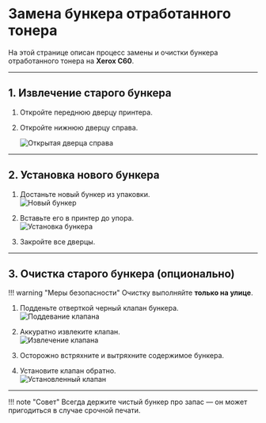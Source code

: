 # Замена бункера отработанного тонера

На этой странице описан процесс замены и очистки бункера отработанного тонера на **Xerox C60**.

---

## 1. Извлечение старого бункера

1. Откройте переднюю дверцу принтера.  
2. Откройте нижнюю дверцу справа.

    ![Открытая дверца справа](img/toner_hopper/photo_2025-08-12%2020.26.41.jpeg)

---

## 2. Установка нового бункера

1. Достаньте новый бункер из упаковки.  
    ![Новый бункер](img/toner_hopper/photo_2025-08-12%2020.26.37.jpeg)

2. Вставьте его в принтер до упора.  
    ![Установка бункера](img/toner_hopper/photo_2025-08-12%2020.26.36.jpeg)

3. Закройте все дверцы.

---

## 3. Очистка старого бункера (опционально)

!!! warning "Меры безопасности"
    Очистку выполняйте **только на улице**.

1. Подденьте отверткой черный клапан бункера.  
    ![Поддевание клапана](img/toner_hopper/photo_2025-08-12%2020.26.34.jpeg)

2. Аккуратно извлеките клапан.  
    ![Извлечение клапана](img/toner_hopper/photo_2025-08-12%2020.26.27.jpeg)

3. Осторожно встряхните и вытряхните содержимое бункера.

4. Установите клапан обратно.  
    ![Установленный клапан](img/toner_hopper/photo_2025-08-12%2020.26.30.jpeg)

---

!!! note "Совет"
    Всегда держите чистый бункер про запас — он может пригодиться в случае срочной печати.